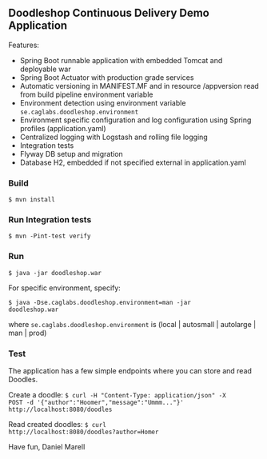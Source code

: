 ## Doodleshop Continuous Delivery Demo Application

Features:

* Spring Boot runnable application with embedded Tomcat and deployable war
* Spring Boot Actuator with production grade services
* Automatic versioning in MANIFEST.MF and in resource /appversion read from build pipeline environment variable
* Environment detection using environment variable <code>se.caglabs.doodleshop.environment</code>
* Environment specific configuration and log configuration using Spring profiles (application.yaml)
* Centralized logging with Logstash and rolling file logging
* Integration tests
* Flyway DB setup and migration
* Database H2, embedded if not specified external in application.yaml
 
### Build

<code>$ mvn install</code>

### Run Integration tests

<code>$ mvn -Pint-test verify</code>

### Run

<code>$ java -jar doodleshop.war</code>

For specific environment, specify:

<code>$ java -Dse.caglabs.doodleshop.environment=man -jar doodleshop.war</code>

where <code>se.caglabs.doodleshop.environment</code> is (local | autosmall | autolarge | man | prod)

### Test

The application has a few simple endpoints where you can store and read Doodles.

Create a doodle:
<code>$ curl -H "Content-Type: application/json" -X POST -d '{"author":"Hoomer","message":"Ummm..."}' http://localhost:8080/doodles</code>

Read created doodles:
<code>$ curl http://localhost:8080/doodles?author=Homer</code>

Have fun,
Daniel Marell
